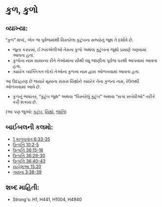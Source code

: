 # કુળ, કુળો 

## વ્યાખ્યા: 

“કુળ” શબ્દ, એક જ પૂર્વજમાંથી વિસ્તરેલા કુટુંબના સભ્યોનું જૂથ તે દર્શાવે છે.

* જૂના કરારમાં, ઈઝરાએલીઓ તેમના કુળો અથવા કુટુંબના જૂથો પ્રમાણે ગણવામાં આવતા હતા.
* કુળોના નામ સામાન્ય રીતે તેઓમાંના સૌથી વધુ જાણીતા પૂર્વજ પરથી આપવામાં આવતા હતા.
* ક્યારેક વ્યક્તિગત લોકો તેઓના કુળના નામ દ્વારા ઓળખવામાં આવતા હતા.

આ ઉદાહરણ છે જયારે મૂસાના સસરા યિથ્રોને ક્યારેક તેના કુળના નામ, રેઉલથી ઓળખવામાં આવે છે.

* કુળનું ભાષાંતર, “કુટુંબ જૂથ” અથવા “વિસ્તરેલું કુટુંબ” અથવા “સગા સબંધીઓ” તરીકે કરી શકાય છે.

(આ પણ જુઓ: [કુટુંબ](../other/family.md), [યિથ્રો](../names/jethro.md), [જાતિ](../other/tribe.md))

## બાઈબલની કલમો: 

* [1 કાળવૃતાંત 6:33-35](rc://gu/tn/help/1ch/06/33)
* [ઉત્પત્તિ 10:2-5](rc://gu/tn/help/gen/10/02)
* [ઉત્પત્તિ 36:15-16](rc://gu/tn/help/gen/36/15)
* [ઉત્પત્તિ 36:29-30](rc://gu/tn/help/gen/36/29)
* [ઉત્પત્તિ 36:40-43](rc://gu/tn/help/gen/36/40)
* [યહોશુઆ 15:20](rc://gu/tn/help/jos/15/20)
* [ગણના 3:38-39](rc://gu/tn/help/num/03/38)

## શબ્દ માહિતી: 

* Strong's: H1, H441, H1004, H4940
